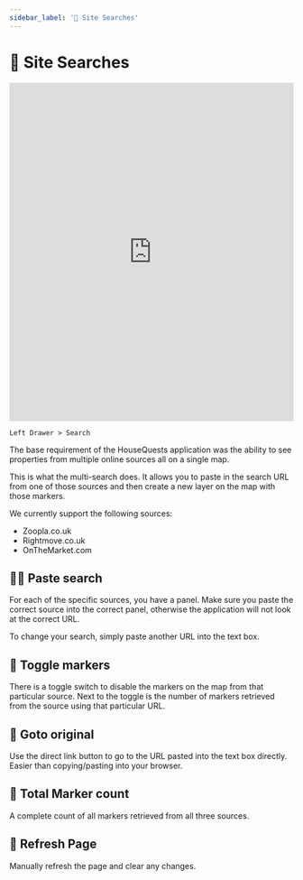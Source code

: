 ```yaml
---
sidebar_label: '🔎 Site Searches'
---
```


# 🔎 Site Searches

<iframe width="100%" height="600px" src="https://www.youtube.com/embed/4giL6MmwNxQ" title="YouTube video player" frameborder="0" allow="accelerometer; autoplay; clipboard-write; encrypted-media; gyroscope; picture-in-picture" allowfullscreen></iframe>

`Left Drawer > Search`

The base requirement of the HouseQuests application was the ability to see properties from multiple online sources all on a single map. 

This is what the multi-search does. It allows you to paste in the search URL from one of those sources and then create a new layer on the map with those markers. 

We currently support the following sources:

- Zoopla.co.uk
- Rightmove.co.uk
- OnTheMarket.com

## 🕵️‍♀️ Paste search

For each of the specific sources, you have a panel. Make sure you paste the correct source into the correct panel, otherwise the application will not look at the correct URL.

To change your search, simply paste another URL into the text box.

## 🔘 Toggle markers

There is a toggle switch to disable the markers on the map from that particular source. Next to the toggle is the number of markers retrieved from the source using that particular URL.

## 🔗 Goto original

Use the direct link button to go to the URL pasted into the text box directly. Easier than copying/pasting into your browser.


## 🧮 Total Marker count

A complete count of all markers retrieved from all three sources.

## 🔄 Refresh Page

Manually refresh the page and clear any changes.
